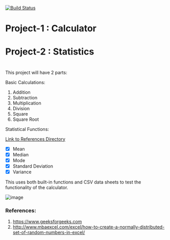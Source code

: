 [![Build Status](https://travis-ci.com/Jeniloza/Calculator_Project-1.svg?branch=master)](https://travis-ci.com/Jeniloza/Calculator_Project-1)

# Project-1 : Calculator
# Project-2 : Statistics
#
This project will have 2 parts:

Basic Calculations:
1. Addition
2. Subtraction
3. Multiplication
4. Division
5. Square
6. Square Root

Statistical Functions: 

[Link to References Directory](https://github.com/Jeniloza/IS-601_Project-2/tree/master/References)

- [x] Mean
- [x] Median
- [x] Mode
- [x] Standard Deviation
- [x] Variance

This uses both built-in functions and CSV data sheets to test the 
functionality of the calculator.

![image](https://user-images.githubusercontent.com/85586071/125712492-feda2018-eda5-4f64-93cc-517952417789.png)


### References:
1. https://www.geeksforgeeks.com
2. http://www.mbaexcel.com/excel/how-to-create-a-normally-distributed-set-of-random-numbers-in-excel/
